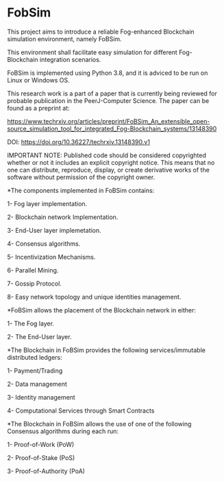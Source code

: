 # FobSim

This project aims to introduce a reliable Fog-enhanced Blockchain simulation environment, namely FoBSim.

This environment shall facilitate easy simulation for different Fog-Blockchain integration scenarios.

FoBSim is implemented using Python 3.8, and it is adviced to be run on Linux or Windows OS. 

This research work is a part of a paper that is currently being reviewed for probable publication in the PeerJ-Computer Science. The paper can be found as a preprint at:

https://www.techrxiv.org/articles/preprint/FoBSim_An_extensible_open-source_simulation_tool_for_integrated_Fog-Blockchain_systems/13148390

DOI: https://doi.org/10.36227/techrxiv.13148390.v1

IMPORTANT NOTE: Published code should be considered copyrighted whether or not it includes an explicit copyright notice. This means that no one can distribute, reproduce, display, or create derivative works of the software without permission of the copyright owner.

*The components implemented in FoBSim contains:

1- Fog layer implementation.

2- Blockchain network Implementation.

3- End-User layer implemetation.

4- Consensus algorithms.

5- Incentivization Mechanisms.

6- Parallel Mining.

7- Gossip Protocol.

8- Easy network topology and unique identities management.

*FoBSim allows the placement of the Blockchain network in either:

1- The Fog layer.

2- The End-User layer.

*The Blockchain in FoBSim provides the following services/immutable distributed ledgers:

1- Payment/Trading

2- Data management

3- Identity management

4- Computational Services through Smart Contracts

*The Blockchain in FoBSim allows the use of one of the following Consensus algorithms during each run:

1- Proof-of-Work (PoW)

2- Proof-of-Stake (PoS)

3- Proof-of-Authority (PoA)

